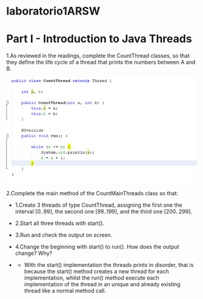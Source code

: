 # laboratorio1ARSW
# Part I - Introduction to Java Threads
 1.As reviewed in the readings, complete the CountThread classes, so that they define the life cycle of a thread that prints the numbers      between A and B.

 ![](img/countT.PNG)
 
 2.Complete the main method of the CountMainThreads class so that: 
  - 1.Create 3 threads of type CountThread, assigning the first one the interval [0..99], the second one [99..199], and the third one [200..299]. 
  - 2.Start all three threads with start(). 
  - 3.Run and check the output on screen. 
  - 4.Change the beginning with start() to run(). How does the output change? Why?
  
  - -	With the start() implementation the threads prints in disorder, that is because the start() method  creates a new thread for each implementation, whilst the run() method execute each implementation of the thread in an unique and already existing thread like a normal method call.   
